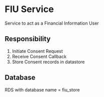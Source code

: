 # FIU Service

Service to act as a Financial Information User


## Responsibility

1. Initiate Consent Request
2. Receive Consent Callback
3. Store Consent records in datastore


## Database 

RDS with database name = fiu_store
